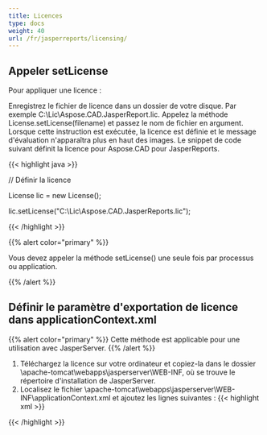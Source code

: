 ```yaml
---
title: Licences
type: docs
weight: 40
url: /fr/jasperreports/licensing/
---
```

## **Appeler setLicense**
Pour appliquer une licence :

Enregistrez le fichier de licence dans un dossier de votre disque. Par exemple C:\Lic\Aspose.CAD.JasperReport.lic.
Appelez la méthode License.setLicense(filename) et passez le nom de fichier en argument. Lorsque cette instruction est exécutée, la licence est définie et le message d'évaluation n'apparaîtra plus en haut des images.
Le snippet de code suivant définit la licence pour Aspose.CAD pour JasperReports.

{{< highlight java >}}

// Définir la licence

License lic = new License();

lic.setLicense("C:\Lic\Aspose.CAD.JasperReports.lic");

{{< /highlight >}}

{{% alert color="primary" %}}

Vous devez appeler la méthode setLicense() une seule fois par processus ou application.

{{% /alert %}}

## **Définir le paramètre d'exportation de licence dans applicationContext.xml**
{{% alert color="primary" %}}
Cette méthode est applicable pour une utilisation avec JasperServer.
{{% /alert %}}
1. Téléchargez la licence sur votre ordinateur et copiez-la dans le dossier \apache-tomcat\webapps\jasperserver\WEB-INF, où se trouve le répertoire d'installation de JasperServer.
2. Localisez le fichier \apache-tomcat\webapps\jasperserver\WEB-INF\applicationContext.xml et ajoutez les lignes suivantes :
{{< highlight xml >}}
<bean id="jpgExportParameters" class="com.aspose.cad.jasperreports.jpg.ASJpegExportParametersBean">
    <property name="license" value="C:\jasperserver-7.6\apache-tomcat\webapps\jasperserver\WEB-INFAspose.CAD.JasperReports.lic"/>
</bean>
{{< /highlight >}}
